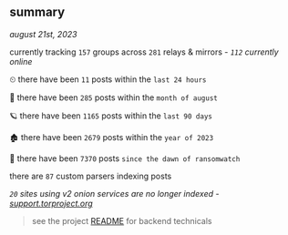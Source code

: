 
## summary
_august 21st, 2023_

currently tracking `157` groups across `281` relays & mirrors - _`112` currently online_

⏲ there have been `11` posts within the `last 24 hours`

🦈 there have been `285` posts within the `month of august`

🪐 there have been `1165` posts within the `last 90 days`

🏚 there have been `2679` posts within the `year of 2023`

🦕 there have been `7370` posts `since the dawn of ransomwatch`

there are `87` custom parsers indexing posts

_`20` sites using v2 onion services are no longer indexed - [support.torproject.org](https://support.torproject.org/onionservices/v2-deprecation/)_

> see the project [README](https://github.com/joshhighet/ransomwatch#ransomwatch--) for backend technicals
